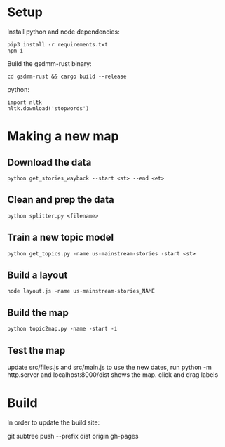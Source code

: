 # Setup

Install python and node dependencies:

```
pip3 install -r requirements.txt
npm i
```

Build the gsdmm-rust binary:

```
cd gsdmm-rust && cargo build --release
```

python:

```
import nltk
nltk.download('stopwords')
```

# Making a new map

## Download the data

```
python get_stories_wayback --start <st> --end <et>
```

## Clean and prep the data

```
python splitter.py <filename>
```

## Train a new topic model

```
python get_topics.py -name us-mainstream-stories -start <st>
```

## Build a layout

```
node layout.js -name us-mainstream-stories_NAME
```

## Build the map

```
python topic2map.py -name -start -i
```

## Test the map

update src/files.js and src/main.js to use the new dates, run python -m http.server and localhost:8000/dist shows the map. click and drag labels

# Build

In order to update the build site:

git subtree push --prefix dist origin gh-pages
